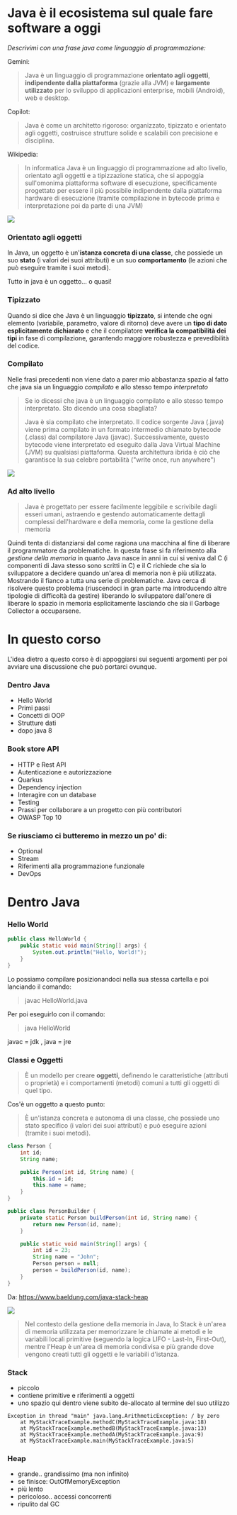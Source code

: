 # Java è il ecosistema sul quale fare software a oggi

*Descrivimi con una frase java come linguaggio di programmazione:* 

Gemini: 

> Java è un linguaggio di programmazione **orientato agli oggetti**, **indipendente dalla piattaforma** (grazie alla JVM)
e **largamente utilizzato** per lo sviluppo di applicazioni enterprise, mobili (Android), web e desktop.

Copilot:

> Java è come un architetto rigoroso: organizzato, tipizzato e orientato agli oggetti, costruisce strutture solide e scalabili con precisione e disciplina.

Wikipedia:

> In informatica Java è un linguaggio di programmazione ad alto livello, orientato agli oggetti e a tipizzazione statica, che si appoggia sull'omonima piattaforma software di esecuzione, specificamente progettato per essere il più possibile indipendente dalla piattaforma hardware di esecuzione (tramite compilazione in bytecode prima e interpretazione poi da parte di una JVM) 


![](./docs/img/objects-everywhere.jpg)

### Orientato agli oggetti

In Java, un oggetto è un'**istanza concreta di una classe**, che possiede un suo **stato** (i valori dei suoi attributi) e un suo **comportamento** (le azioni che può eseguire tramite i suoi metodi).

Tutto in java è un oggetto… o quasi!

### Tipizzato

Quando si dice che Java è un linguaggio **tipizzato**, si intende che ogni elemento (variabile, parametro, valore di ritorno) deve avere un **tipo di dato esplicitamente dichiarato** e che il compilatore **verifica la compatibilità dei tipi** in fase di compilazione, garantendo maggiore robustezza e prevedibilità del codice.

### Compilato

Nelle frasi precedenti non viene dato a parer mio abbastanza spazio al fatto che java sia un linguaggio *compilato* e allo stesso tempo *interpretato*

> Se io dicessi che java è un linguaggio compilato e allo stesso tempo interpretato. Sto dicendo una cosa sbagliata?
>
> Java è sia compilato che interpretato. Il codice sorgente Java (.java) viene prima compilato in un formato intermedio chiamato bytecode (.class) dal compilatore Java (javac). Successivamente, questo bytecode viene interpretato ed eseguito dalla Java Virtual Machine (JVM) su qualsiasi piattaforma. Questa architettura ibrida è ciò che garantisce la sua celebre portabilità ("write once, run anywhere")

![](./docs/img/JDK.png)

### Ad alto livello

> Java è progettato per essere facilmente leggibile e scrivibile dagli esseri umani, astraendo e gestendo automaticamente dettagli complessi dell'hardware e della memoria, come la gestione della memoria

Quindi tenta di distanziarsi dal come ragiona una macchina al fine di liberare il programmatore da problematiche. In questa frase si fa riferimento alla *gestione della memoria* in quanto Java nasce in anni in cui si veniva dal C (i componenti di Java stesso sono scritti in C) e il C richiede che sia lo sviluppatore a decidere quando un'area di memoria non è più utilizzata. Mostrando il fianco a tutta una serie di problematiche.
Java cerca di risolvere questo problema (riuscendoci in gran parte ma introducendo altre tipologie di difficoltà da gestire) liberando lo sviluppatore dall'onere di liberare lo spazio in memoria esplicitamente lasciando che sia il 
Garbage Collector a occuparsene.


# In questo corso

L'idea dietro a questo corso è di appoggiarsi sui seguenti argomenti per poi avviare una discussione che può portarci ovunque.

### Dentro Java

- Hello World
- Primi passi
- Concetti di OOP
- Strutture dati
- dopo java 8

### Book store API

- HTTP e Rest API
- Autenticazione e autorizzazione
- Quarkus
- Dependency injection
- Interagire con un database
- Testing
- Prassi per collaborare a un progetto con più contributori
- OWASP Top 10

### Se riusciamo ci butteremo in mezzo un po' di:

- Optional
- Stream
- Riferimenti alla programmazione funzionale
- DevOps

# Dentro Java

### Hello World
```java
public class HelloWorld {
    public static void main(String[] args) {
        System.out.println("Hello, World!");
    }
}
```

Lo possiamo compilare posizionandoci nella sua stessa cartella e poi lanciando il comando: 

> javac HelloWorld.java

Per poi eseguirlo con il comando:

> java HelloWorld

javac = jdk , java = jre

### Classi e Oggetti

> È un modello per creare **oggetti**, definendo le caratteristiche (attributi o proprietà) e i comportamenti (metodi) comuni a tutti gli oggetti di quel tipo.

Cos'è un oggetto a questo punto: 

> È un'istanza concreta e autonoma di una classe, che possiede uno stato specifico (i valori dei suoi attributi) e può eseguire azioni (tramite i suoi metodi).

```java
class Person {
    int id;
    String name;

    public Person(int id, String name) {
        this.id = id;
        this.name = name;
    }
}

public class PersonBuilder {
    private static Person buildPerson(int id, String name) {
        return new Person(id, name);
    }

    public static void main(String[] args) {
        int id = 23;
        String name = "John";
        Person person = null;
        person = buildPerson(id, name);
    }
}
```

Da: https://www.baeldung.com/java-stack-heap

![](./docs/img/java-heap-stack-diagram.png)

> Nel contesto della gestione della memoria in Java, lo Stack è un'area di memoria utilizzata per memorizzare le chiamate ai metodi e le variabili locali primitive (seguendo la logica LIFO - Last-In, First-Out), mentre l'Heap è un'area di memoria condivisa e più grande dove vengono creati tutti gli oggetti e le variabili d'istanza.

### Stack
 - piccolo
 - contiene primitive e riferimenti a oggetti
 - uno spazio qui dentro viene subito de-allocato al termine del suo utilizzo

```
Exception in thread "main" java.lang.ArithmeticException: / by zero
	at MyStackTraceExample.methodC(MyStackTraceExample.java:18)
	at MyStackTraceExample.methodB(MyStackTraceExample.java:13)
	at MyStackTraceExample.methodA(MyStackTraceExample.java:9)
	at MyStackTraceExample.main(MyStackTraceExample.java:5)
```

### Heap
 - grande.. grandissimo (ma non infinito)
 - se finisce: OutOfMemoryException
 - più lento
 - pericoloso.. accessi concorrenti
 - ripulito dal GC
